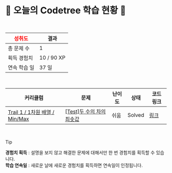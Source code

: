 # 🌲 오늘의 Codetree 학습 현황 🌲

<br />

| <span style="color:red;display:block;text-align:center;"> **성취도**</span> | 결과 |
|---|---|
| 총 문제 수 | 1 |
| 획득 경험치 | 10 / 90 XP |
| 연속 학습 일 | 37 일 |

<br />

|커리큘럼|문제|난이도|상태|코드 링크|
|---|---|---|---|---|
|[Trail 1 / 1차원 배열 / Min/Max](https://www.codetree.ai/trail-info/novice-low/)|[[Test]두 수의 차의 최솟값](https://www.codetree.ai/trails/complete/curated-cards/test-minimum-difference-between-two-numbers/)|쉬움|Solved|[링크](https://github.com/YeongjeKim/CodeTree/blob/main/250309/%EB%91%90%20%EC%88%98%EC%9D%98%20%EC%B0%A8%EC%9D%98%20%EC%B5%9C%EC%86%9F%EA%B0%92/minimum-difference-between-two-numbers.cpp)|


<br />

> [!TIP]
> **경험치 획득** : 설명을 보지 않고 해결한 문제에 대해서만 한 번 경험치를 획득할 수 있습니다.  
> **학습 연속일** : 새로운 날에 새로운 경험치를 획득하면 연속일이 인정됩니다.

